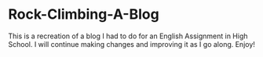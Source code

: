 # Rock-Climbing-A-Blog
This is a recreation of a blog I had to do for an English Assignment in High School. I will continue making changes and improving it as I go along. Enjoy!